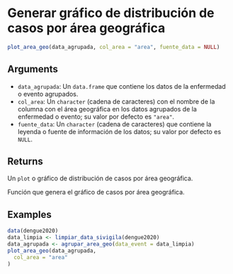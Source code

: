 # Generar gráfico de distribución de casos por área geográfica

```r
plot_area_geo(data_agrupada, col_area = "area", fuente_data = NULL)
```

## Arguments

- `data_agrupada`: Un `data.frame` que contiene los datos de la enfermedad o evento agrupados.
- `col_area`: Un `character` (cadena de caracteres) con el nombre de la columna con el área geográfica en los datos agrupados de la enfermedad o evento; su valor por defecto es `"area"`.
- `fuente_data`: Un `character` (cadena de caracteres) que contiene la leyenda o fuente de información de los datos; su valor por defecto es `NULL`.

## Returns

Un `plot` o gráfico de distribución de casos por área geográfica.

Función que genera el gráfico de casos por área geográfica.

## Examples

```r
data(dengue2020)
data_limpia <- limpiar_data_sivigila(dengue2020)
data_agrupada <- agrupar_area_geo(data_event = data_limpia)
plot_area_geo(data_agrupada,
  col_area = "area"
)
```

